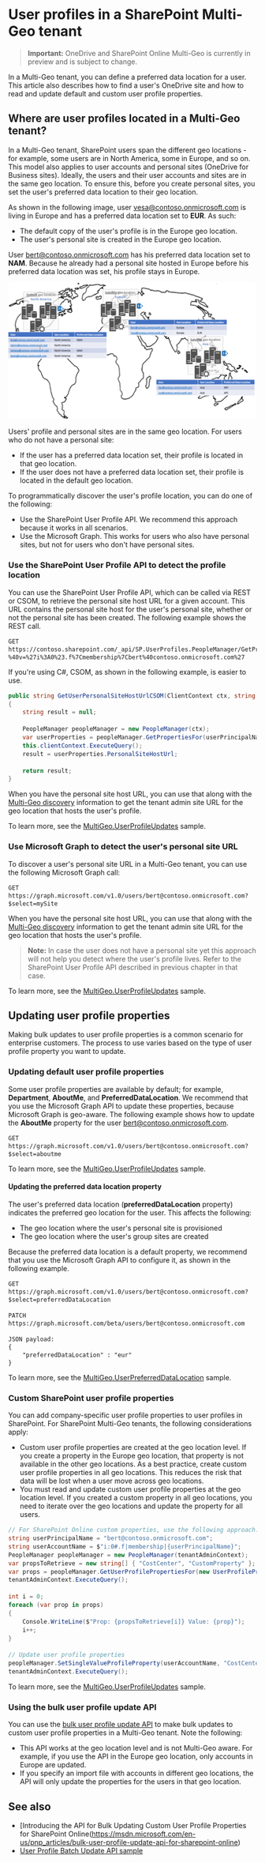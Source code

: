 # User profiles in a SharePoint Multi-Geo tenant

> **Important:** OneDrive and SharePoint Online Multi-Geo is currently in preview and is subject to change.

In a Multi-Geo tenant, you can define a preferred data location for a user. This article also describes how to find a user's OneDrive site and how to read and update default and custom user profile properties.

## Where are user profiles located in a Multi-Geo tenant?
In a Multi-Geo tenant, SharePoint users span the different geo locations - for example, some users are in North America, some in Europe, and so on. This model also applies to user accounts and personal sites (OneDrive for Business sites). Ideally, the users and their user accounts and sites are in the same geo location. To ensure this, before you create personal sites, you set the user's preferred data location to their geo location. 

As shown in the following image, user vesa@contoso.onmicrosoft.com is living in Europe and has a preferred data location set to **EUR**. As such:
 
- The default copy of the user's profile is in the Europe geo location.
- The user's personal site is created in the Europe geo location.

User bert@contoso.onmicrosoft.com has his preferred data location set to **NAM**. Because he already had a personal site hosted in Europe before his preferred data location was set, his profile stays in Europe. 

![World map showing default geo location in North America and satellite locations in Europe and Asia, with users, geo locations, and preferred data locations set](media/multigeo/multigeouserprofiles_intro.png)

Users' profile and personal sites are in the same geo location. For users who do not have a personal site:

- If the user has a preferred data location set, their profile is located in that geo location.
- If the user does not have a preferred data location set, their profile is located in the default geo location.

To programmatically discover the user's profile location, you can do one of the following:

- Use the SharePoint User Profile API. We recommend this approach because it works in all scenarios. 
- Use the Microsoft Graph. This works for users who also have personal sites, but not for users who don't have personal sites.

### Use the SharePoint User Profile API to detect the profile location
You can use the SharePoint User Profile API, which can be called via REST or CSOM, to retrieve the personal site host URL for a given account. This URL contains the personal site host for the user's personal site, whether or not the personal site has been created. The following example shows the REST call.

```
GET https://contoso.sharepoint.com/_api/SP.UserProfiles.PeopleManager/GetPropertiesFor(accountName=@v)/personalsitehosturl?%40v=%27i%3A0%23.f%7Cmembership%7Cbert%40contoso.onmicrosoft.com%27
```

If you're using C#, CSOM, as shown in the following example, is easier to use.

```C#
public string GetUserPersonalSiteHostUrlCSOM(ClientContext ctx, string userPrincipalName)
{
    string result = null;

    PeopleManager peopleManager = new PeopleManager(ctx);
    var userProperties = peopleManager.GetPropertiesFor(userPrincipalName);
    this.clientContext.ExecuteQuery();
    result = userProperties.PersonalSiteHostUrl;

    return result;
}
```

When you have the personal site host URL, you can use that along with the [Multi-Geo discovery](multigeo-discovery.md) information to get the tenant admin site URL for the geo location that hosts the user's profile.

To learn more, see the [MultiGeo.UserProfileUpdates](https://github.com/SharePoint/PnP/tree/dev/Samples/MultiGeo.UserProfileUpdates) sample.

### Use Microsoft Graph to detect the user's personal site URL
To discover a user's personal site URL in a Multi-Geo tenant, you can use the following Microsoft Graph call:

```
GET https://graph.microsoft.com/v1.0/users/bert@contoso.onmicrosoft.com?$select=mySite
```

When you have the personal site host URL, you can use that along with the [Multi-Geo discovery](multigeo-discovery.md) information to get the tenant admin site URL for the geo location that hosts the user's profile.

>**Note:**
>In case the user does not have a personal site yet this approach will not help you detect where the user's profile lives. Refer to the SharePoint User Profile API described in previous chapter in that case.

To learn more, see the [MultiGeo.UserProfileUpdates](https://github.com/SharePoint/PnP/tree/dev/Samples/MultiGeo.UserProfileUpdates) sample.

## Updating user profile properties
Making bulk updates to user profile properties is a common scenario for enterprise customers. The process to use varies based on the type of user profile property you want to update.

### Updating default user profile properties
Some user profile properties are available by default; for example, **Department**, **AboutMe**, and **PreferredDataLocation**. We recommend that you use the Microsoft Graph API to update these properties, because Microsoft Graph is geo-aware. The following example shows how to update the **AboutMe** property for the user bert@contoso.onmicrosoft.com.

```
GET https://graph.microsoft.com/v1.0/users/bert@contoso.onmicrosoft.com?$select=aboutme
```

To learn more, see the [MultiGeo.UserProfileUpdates](https://github.com/SharePoint/PnP/tree/dev/Samples/MultiGeo.UserProfileUpdates) sample.

#### Updating the preferred data location property
The user's preferred data location (**preferredDataLocation** property) indicates the preferred geo location for the user. This affects the following:

- The geo location where the user's personal site is provisioned
- The geo location where the user's group sites are created 

Because the preferred data location is a default property, we recommend that you use the Microsoft Graph API  to configure it, as shown in the following example. 

```
GET https://graph.microsoft.com/v1.0/users/bert@contoso.onmicrosoft.com?$select=preferredDataLocation

PATCH https://graph.microsoft.com/beta/users/bert@contoso.onmicrosoft.com

JSON payload:
{
    "preferredDataLocation" : "eur"
}

```

To learn more, see the [MultiGeo.UserPreferredDataLocation](https://github.com/SharePoint/PnP/tree/dev/Samples/MultiGeo.UserPreferredDataLocation) sample.

### Custom SharePoint user profile properties
You can add company-specific user profile properties to user profiles in SharePoint. For SharePoint Multi-Geo tenants, the following considerations apply:

- Custom user profile properties are created at the geo location level. If you create a property in the Europe geo location, that property is not available in the other geo locations. As a best practice, create custom user profile properties in all geo locations. This reduces the risk that data will be lost when a user move across geo locations.
- You must read and update custom user profile properties at the geo location level. If you created a custom property in all geo locations, you need to iterate over the geo locations and update the property for all  users.

```C#
// For SharePoint Online custom properties, use the following approach.
string userPrincipalName = "bert@contoso.onmicrosoft.com";
string userAccountName = $"i:0#.f|membership|{userPrincipalName}";
PeopleManager peopleManager = new PeopleManager(tenantAdminContext);
var propsToRetrieve = new string[] { "CostCenter", "CustomProperty" };
var props = peopleManager.GetUserProfilePropertiesFor(new UserProfilePropertiesForUser(tenantAdminContext, userAccountName, propsToRetrieve));
tenantAdminContext.ExecuteQuery();

int i = 0;
foreach (var prop in props)
{
    Console.WriteLine($"Prop: {propsToRetrieve[i]} Value: {prop}");
    i++;
}

// Update user profile properties
peopleManager.SetSingleValueProfileProperty(userAccountName, "CostCenter", "89786879");
tenantAdminContext.ExecuteQuery();
```

To learn more, see the [MultiGeo.UserProfileUpdates](https://github.com/SharePoint/PnP/tree/dev/Samples/MultiGeo.UserProfileUpdates) sample.

### Using the bulk user profile update API
You can use the [bulk user profile update API](https://msdn.microsoft.com/en-us/pnp_articles/bulk-user-profile-update-api-for-sharepoint-online) to make bulk updates to custom user profile properties in a Multi-Geo tenant. Note the following:

- This API works at the geo location level and is not Multi-Geo aware. For example, if you use the API in the Europe geo location, only accounts in Europe are updated.
- If you specify an import file with accounts in different geo locations, the API will only update the properties for the users in that geo location.


## See also

- [Introducing the API for Bulk Updating Custom User Profile Properties for SharePoint Online(https://msdn.microsoft.com/en-us/pnp_articles/bulk-user-profile-update-api-for-sharepoint-online)
- [User Profile Batch Update API sample](https://github.com/SharePoint/PnP/tree/master/Samples/UserProfile.BatchUpdate.API)


